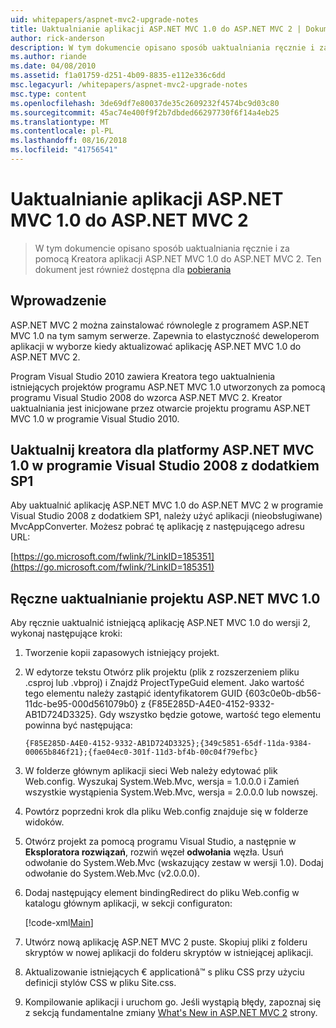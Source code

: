 ```yaml
---
uid: whitepapers/aspnet-mvc2-upgrade-notes
title: Uaktualnianie aplikacji ASP.NET MVC 1.0 do ASP.NET MVC 2 | Dokumentacja firmy Microsoft
author: rick-anderson
description: W tym dokumencie opisano sposób uaktualniania ręcznie i za pomocą Kreatora aplikacji ASP.NET MVC 1.0 do ASP.NET MVC 2. Ten dokument jest również dostępna dla d...
ms.author: riande
ms.date: 04/08/2010
ms.assetid: f1a01759-d251-4b09-8835-e112e336c6dd
msc.legacyurl: /whitepapers/aspnet-mvc2-upgrade-notes
msc.type: content
ms.openlocfilehash: 3de69df7e80037de35c2609232f4574bc9d03c80
ms.sourcegitcommit: 45ac74e400f9f2b7dbded66297730f6f14a4eb25
ms.translationtype: MT
ms.contentlocale: pl-PL
ms.lasthandoff: 08/16/2018
ms.locfileid: "41756541"
---
```

<a name="upgrading-an-aspnet-mvc-10-application-to-aspnet-mvc-2"></a>Uaktualnianie aplikacji ASP.NET MVC 1.0 do ASP.NET MVC 2
====================
> W tym dokumencie opisano sposób uaktualniania ręcznie i za pomocą Kreatora aplikacji ASP.NET MVC 1.0 do ASP.NET MVC 2. Ten dokument jest również dostępna dla [pobierania](https://download.microsoft.com/download/F/1/6/F16F9AF9-8EF4-4845-BC97-639791D5699C/MVC2-Upgrade-Notes.pdf)


## <a name="introduction"></a>Wprowadzenie

ASP.NET MVC 2 można zainstalować równolegle z programem ASP.NET MVC 1.0 na tym samym serwerze. Zapewnia to elastyczność deweloperom aplikacji w wyborze kiedy aktualizować aplikację ASP.NET MVC 1.0 do ASP.NET MVC 2.

Program Visual Studio 2010 zawiera Kreatora tego uaktualnienia istniejących projektów programu ASP.NET MVC 1.0 utworzonych za pomocą programu Visual Studio 2008 do wzorca ASP.NET MVC 2. Kreator uaktualniania jest inicjowane przez otwarcie projektu programu ASP.NET MVC 1.0 w programie Visual Studio 2010.

## <a name="upgrade-wizard-for-aspnet-mvc-10-on-visual-studio-2008-sp1"></a>Uaktualnij kreatora dla platformy ASP.NET MVC 1.0 w programie Visual Studio 2008 z dodatkiem SP1

Aby uaktualnić aplikację ASP.NET MVC 1.0 do ASP.NET MVC 2 w programie Visual Studio 2008 z dodatkiem SP1, należy użyć aplikacji (nieobsługiwane) MvcAppConverter. Możesz pobrać tę aplikację z następującego adresu URL:

[https://go.microsoft.com/fwlink/?LinkID=185351](https://go.microsoft.com/fwlink/?LinkID=185351)

## <a name="manually-upgrading-an-aspnet-mvc-10-project"></a>Ręczne uaktualnianie projektu ASP.NET MVC 1.0

Aby ręcznie uaktualnić istniejącą aplikację ASP.NET MVC 1.0 do wersji 2, wykonaj następujące kroki:

1. Tworzenie kopii zapasowych istniejący projekt.
2. W edytorze tekstu Otwórz plik projektu (plik z rozszerzeniem pliku .csproj lub .vbproj) i Znajdź ProjectTypeGuid element. Jako wartość tego elementu należy zastąpić identyfikatorem GUID {603c0e0b-db56-11dc-be95-000d561079b0} z {F85E285D-A4E0-4152-9332-AB1D724D3325}. Gdy wszystko będzie gotowe, wartość tego elementu powinna być następująca: 

    `{F85E285D-A4E0-4152-9332-AB1D724D3325};{349c5851-65df-11da-9384-00065b846f21};{fae04ec0-301f-11d3-bf4b-00c04f79efbc}`
3. W folderze głównym aplikacji sieci Web należy edytować plik Web.config. Wyszukaj System.Web.Mvc, wersja = 1.0.0.0 i Zamień wszystkie wystąpienia System.Web.Mvc, wersja = 2.0.0.0 lub nowszej.
4. Powtórz poprzedni krok dla pliku Web.config znajduje się w folderze widoków.
5. Otwórz projekt za pomocą programu Visual Studio, a następnie w **Eksploratora rozwiązań**, rozwiń węzeł **odwołania** węzła. Usuń odwołanie do System.Web.Mvc (wskazujący zestaw w wersji 1.0). Dodaj odwołanie do System.Web.Mvc (v2.0.0.0).
6. Dodaj następujący element bindingRedirect do pliku Web.config w katalogu głównym aplikacji, w sekcji configuraton:   

    [!code-xml[Main](aspnet-mvc2-upgrade-notes/samples/sample1.xml)]
7. Utwórz nową aplikację ASP.NET MVC 2 puste. Skopiuj pliki z folderu skryptów w nowej aplikacji do folderu skryptów w istniejącej aplikacji.
8. Aktualizowanie istniejących € applicationâ™ s pliku CSS przy użyciu definicji stylów CSS w pliku Site.css.
9. Kompilowanie aplikacji i uruchom go. Jeśli wystąpią błędy, zapoznaj się z sekcją fundamentalne zmiany [What's New in ASP.NET MVC 2](https://go.microsoft.com/fwlink/?LinkID=185038) strony.
